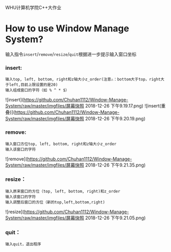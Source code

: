 WHU计算机学院C++大作业
# How to use Window Manage System?

输入指令`insert`/`remove`/`resize`/`quit`根据进一步提示输入窗口坐标

### insert:
	输入top, left, bottom, right和z轴大小z_order(注意⚠️：bottom大于top，right大于left,目前上限设置的是20)
	输入组成窗口的字符（如 % ^ * $）
![insert](https://github.com/Chuhan1112/Window-Manage-System/raw/master/imgfiles/屏幕快照 2018-12-26 下午9.19.17.png)
![insert(重叠)](https://github.com/Chuhan1112/Window-Manage-System/raw/master/imgfiles/屏幕快照 2018-12-26 下午9.20.19.png)

### remove:
	输入窗口方位top, left, bottom, right和z轴大小z_order
	输入该窗口的字符
![remove](https://github.com/Chuhan1112/Window-Manage-System/raw/master/imgfiles/屏幕快照 2018-12-26 下午9.21.35.png)
### resize：
	输入原来窗口的方位（top, left, bottom, right)和z_order
	输入该窗口的字符
	输入调整后窗口的方位（新的top,left,bottom,right)
![resize](https://github.com/Chuhan1112/Window-Manage-System/raw/master/imgfiles/屏幕快照 2018-12-26 下午9.21.05.png)
### quit：
	输入quit，退出程序
